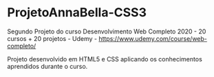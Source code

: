 # ProjetoAnnaBella-CSS3
Segundo Projeto do curso Desenvolvimento Web Completo 2020 - 20 cursos + 20 projetos - Udemy - https://www.udemy.com/course/web-completo/  

Projeto desenvolvido em HTML5 e CSS aplicando os conhecimentos aprendidos durante o curso.
